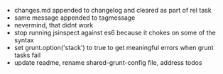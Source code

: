 - changes.md appended to changelog and cleared as part of rel task
- same message appended to tagmessage
- nevermind, that didnt work
- stop running jsinspect against es6 because it chokes on some of the syntax
- set grunt.option('stack') to true to get meaningful errors when grunt tasks fail
- update readme, rename shared-grunt-config file, address todos
